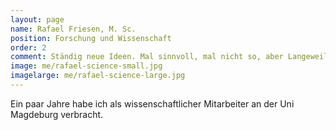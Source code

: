 ```yaml
---
layout: page
name: Rafael Friesen, M. Sc.
position: Forschung und Wissenschaft
order: 2
comment: Ständig neue Ideen. Mal sinnvoll, mal nicht so, aber Langeweile kenne ich nicht. 
image: me/rafael-science-small.jpg
imagelarge: me/rafael-science-large.jpg
---
```

Ein paar Jahre habe ich als wissenschaftlicher Mitarbeiter an der Uni Magdeburg verbracht.
